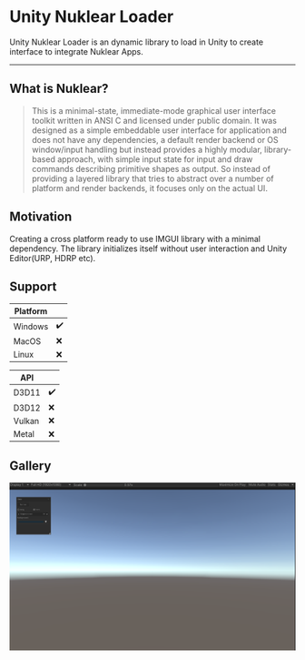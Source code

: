 # Unity Nuklear Loader

Unity Nuklear Loader is an dynamic library to load in Unity to create interface to integrate Nuklear Apps.

---
## What is Nuklear?

>This is a minimal-state, immediate-mode graphical user interface toolkit written in ANSI C and licensed under public domain. It was designed as a simple embeddable user interface for application and does not have any dependencies, a default render backend or OS window/input handling but instead provides a highly modular, library-based approach, with simple input state for input and draw commands describing primitive shapes as output. So instead of providing a layered library that tries to abstract over a number of platform and render backends, it focuses only on the actual UI.

## Motivation
Creating a cross platform ready to use IMGUI library with a minimal dependency. The library initializes itself without user interaction and Unity Editor(URP, HDRP etc).

## Support

| Platform                  |                    |
| -----------------         | ------------------ |
| Windows                   | :heavy_check_mark: |
| MacOS                     | :x:                |
| Linux                     | :x:                |

| API                  |                    |
| -----------------         | ------------------ |
| D3D11                     | :heavy_check_mark: |
| D3D12                     | :x:                |
| Vulkan                    | :x:                |
| Metal                   | :x:                |

## Gallery
![Screenshot](.github/images/loader_image.PNG)